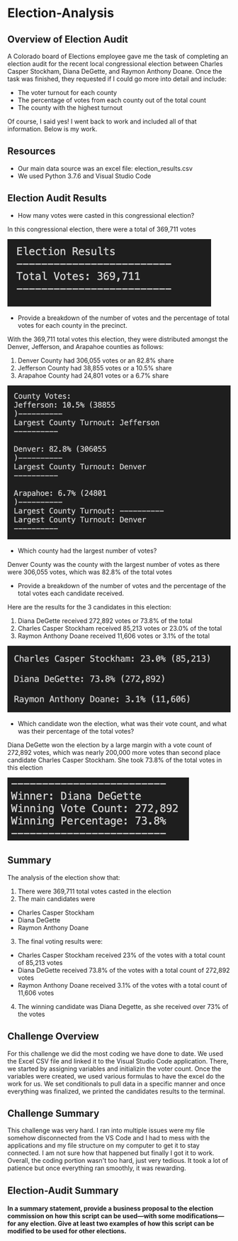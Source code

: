 # Election-Analysis

## Overview of Election Audit
A Colorado board of Elections employee gave me the task of completing an election audit for the recent local congressional election between Charles Casper Stockham, Diana DeGette, and Raymon Anthony Doane. Once the task was finished, they requested if I could go more into detail and include:
- The voter turnout for each county
- The percentage of votes from each county out of the total count 
- The county with the highest turnout

Of course, I said yes! I went back to work and included all of that information. Below is my work.

## Resources 
- Our main data source was an excel file: election_results.csv
- We used Python 3.7.6 and Visual Studio Code

## Election Audit Results
- How many votes were casted in this congressional election?

In this congressional election, there were a total of 369,711 votes

![Total Votes](https://github.com/jgarciat1/Election-Analysis/blob/main/total_votes_sc.png)

- Provide a breakdown of the number of votes and the percentage of total votes for each county in the precinct.

With the 369,711 total votes this election, they were distributed amongst the Denver, Jefferson, and Arapahoe counties as follows: 
1. Denver County had 306,055 votes or an 82.8% share
2. Jefferson County had 38,855 votes or a 10.5% share
3. Arapahoe County had 24,801 votes or a 6.7% share

![County Votes](https://github.com/jgarciat1/Election-Analysis/blob/main/county_votes_sc.png)

- Which county had the largest number of votes?

Denver County was the county with the largest number of votes as there were 306,055 votes, which was 82.8% of the total votes

- Provide a breakdown of the number of votes and the percentage of the total votes each candidate received.

Here are the results for the 3 candidates in this election:
1. Diana DeGette received 272,892 votes or 73.8% of the total
2. Charles Casper Stockham received 85,213 votes or 23.0% of the total
3. Raymon Anthony Doane received 11,606 votes or 3.1% of the total

![Candidate Results](https://github.com/jgarciat1/Election-Analysis/blob/main/candidate_results.png)

- Which candidate won the election, what was their vote count, and what was their percentage of the total votes?

Diana DeGette won the election by a large margin with a vote count of 272,892 votes, which was nearly 200,000 more votes than second place candidate Charles Casper Stockham. She took 73.8% of the total votes in this election

![Winner of Election](https://github.com/jgarciat1/Election-Analysis/blob/main/winner_of_election.png)

## Summary
The analysis of the election show that:
1. There were 369,711 total votes casted in the election
2. The main candidates were 
  - Charles Casper Stockham
  - Diana DeGette
  - Raymon Anthony Doane
3. The final voting results were:
  - Charles Casper Stockham received 23% of the votes with a total count of 85,213 votes
  - Diana DeGette received 73.8% of the votes with a total count of 272,892 votes
  - Raymon Anthony Doane received 3.1% of the votes with a total count of 11,606 votes
4. The winning candidate was Diana Degette, as she received over 73% of the votes

## Challenge Overview 
For this challenge we did the most coding we have done to date. We used the Excel CSV file and linked it to the Visual Studio Code application. There, we started by assigning variables and initializin the voter count. Once the variables were created, we used various formulas to have the excel do the work for us. We set conditionals to pull data in a specific manner and once everything was finalized, we printed the candidates results to the terminal. 

## Challenge Summary
This challenge was very hard. I ran into multiple issues were my file somehow disconnected from the VS Code and I had to mess with the applications and my file structure on my computer to get it to stay connected. I am not sure how that happened but finally I got it to work. Overall, the coding portion wasn't too hard, just very tedious. It took a lot of patience but once everything ran smoothly, it was rewarding. 

## Election-Audit Summary
#### In a summary statement, provide a business proposal to the election commission on how this script can be used—with some modifications—for any election. Give at least two examples of how this script can be modified to be used for other elections.

